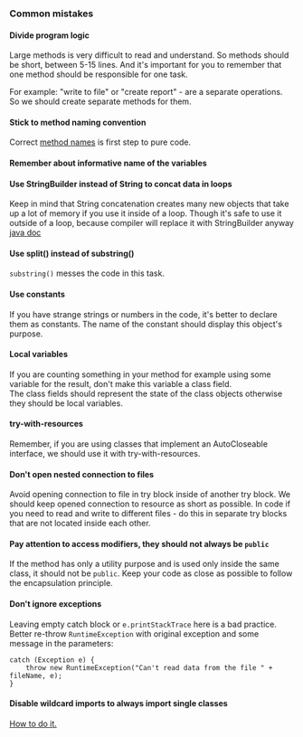 ### Common mistakes

#### Divide program logic
Large methods is very difficult to read and understand. So methods should be short, between 5-15 lines.
And it's important for you to remember that one method should be responsible for one task.

For example: "write to file" or "create report" - are a separate operations. So we should create separate methods for them.

#### Stick to method naming convention
Correct [method names](https://mate-academy.github.io/style-guides/java/java.html#s5.2.3-method-names) is first step to pure code.

#### Remember about informative name of the variables

#### Use StringBuilder instead of String to concat data in loops
Keep in mind that String concatenation creates many new objects that take up a lot of memory if you use it inside 
of a loop. Though it's safe to use it outside of a loop, because compiler will replace it with StringBuilder anyway  [java doc](https://docs.oracle.com/javase/7/docs/api/java/lang/String.html)

#### Use split() instead of substring()
`substring()` messes the code in this task.

#### Use constants
If you have strange strings or numbers in the code, it's better to declare them as constants.
The name of the constant should display this object's purpose.

#### Local variables
If you are counting something in your method for example using some variable for the result, don't make this variable a class field.  
The class fields should represent the state of the class objects otherwise they should be local variables.

#### try-with-resources
Remember, if you are using classes that implement an AutoCloseable interface,
we should use it with try-with-resources.

#### Don't open nested connection to files
Avoid opening connection to file in try block inside of another try block. 
We should keep opened connection to resource as short as possible. In code if you need to 
read and write to different files - do this in separate try blocks that are not located inside each other.

#### Pay attention to access modifiers, they should not always be `public`
If the method has only a utility purpose and is used only inside the same class, it should not be 
`public`. Keep your code as close as possible to follow the encapsulation principle.

#### Don't ignore exceptions
Leaving empty catch block or `e.printStackTrace` here is a bad practice. 
Better re-throw `RuntimeException` with original exception and some message in the parameters:
```
catch (Exception e) {
    throw new RuntimeException("Can't read data from the file " + fileName, e);
}
```
#### Disable wildcard imports to always import single classes
[How to do it.](https://www.jetbrains.com/help/idea/creating-and-optimizing-imports.html#disable-wildcards-for-class)
